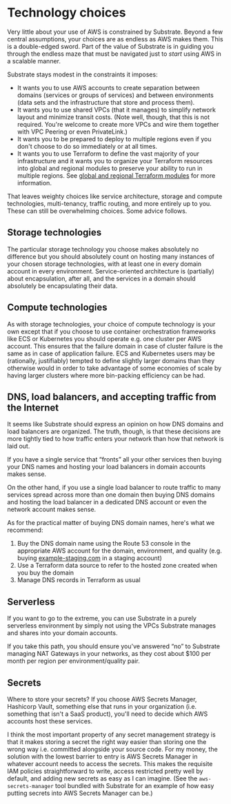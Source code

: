 # Technology choices

Very little about your use of AWS is constrained by Substrate. Beyond a few central assumptions, your choices are as endless as AWS makes them. This is a double-edged sword. Part of the value of Substrate is in guiding you through the endless maze that must be navigated just to _start_ using AWS in a scalable manner.

Substrate stays modest in the constraints it imposes:

* It wants you to use AWS accounts to create separation between domains (services or groups of services) and between environments (data sets and the infrastructure that store and process them).
* It wants you to use shared VPCs (that it manages) to simplify network layout and minimize transit costs. (Note well, though, that this is not required. You're welcome to create more VPCs and wire them together with VPC Peering or even PrivateLink.)
* It wants you to be prepared to deploy to multiple regions even if you don't choose to do so immediately or at all times.
* It wants you to use Terraform to define the vast majority of your infrastructure and it wants you to organize your Terraform resources into global and regional modules to preserve your ability to run in multiple regions. See [global and regional Terraform modules](global-and-regional-terraform-modules.html) for more information.

That leaves weighty choices like service architecture, storage and compute technologies, multi-tenancy, traffic routing, and more entirely up to you. These can still be overwhelming choices. Some advice follows.

## Storage technologies

The particular storage technology you choose makes absolutely no difference but you should absolutely count on hosting many instances of your chosen storage technologies, with at least one in every domain account in every environment. Service-oriented architecture is (partially) about encapsulation, after all, and the services in a domain should absolutely be encapsulating their data.

## Compute technologies

As with storage technologies, your choice of compute technology is your own except that if you choose to use container orchestration frameworks like ECS or Kubernetes you should operate e.g. one cluster per AWS account. This ensures that the failure domain in case of cluster failure is the same as in case of application failure. ECS and Kubernetes users may be (rationally, justifiably) tempted to define slightly larger domains than they otherwise would in order to take advantage of some economies of scale by having larger clusters where more bin-packing efficiency can be had.

## DNS, load balancers, and accepting traffic from the Internet

It seems like Substrate should express an opinion on how DNS domains and load balancers are organized. The truth, though, is that these decisions are more tightly tied to how traffic enters your network than how that network is laid out.

If you have a single service that “fronts” all your other services then buying your DNS names and hosting your load balancers in domain accounts makes sense.

On the other hand, if you use a single load balancer to route traffic to many services spread across more than one domain then buying DNS domains and hosting the load balancer in a dedicated DNS account or even the network account makes sense.

As for the practical matter of buying DNS domain names, here's what we recommend:

1. Buy the DNS domain name using the Route 53 console in the appropriate AWS account for the domain, environment, and quality (e.g. buying [example-staging.com](http://example-staging.com) in a staging account)
2. Use a Terraform data source to refer to the hosted zone created when you buy the domain
3. Manage DNS records in Terraform as usual

## Serverless

If you want to go to the extreme, you can use Substrate in a purely serverless environment by simply not using the VPCs Substrate manages and shares into your domain accounts.

If you take this path, you should ensure you've answered “no” to Substrate managing NAT Gateways in your networks, as they cost about $100 per month per region per environment/quality pair.

## Secrets

Where to store your secrets? If you choose AWS Secrets Manager, Hashicorp Vault, something else that runs in your organization (i.e. something that isn't a SaaS product), you'll need to decide which AWS accounts host these services.

I think the most important property of any secret management strategy is that it makes storing a secret the right way easier than storing one the wrong way i.e. committed alongside your source code. For my money, the solution with the lowest barrier to entry is AWS Secrets Manager in whatever account needs to access the secrets. This makes the requisite IAM policies straightforward to write, access restricted pretty well by default, and adding new secrets as easy as I can imagine. (See the `aws-secrets-manager` tool bundled with Substrate for an example of how easy putting secrets into AWS Secrets Manager can be.)
